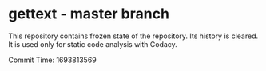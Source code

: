 # gettext - master branch

This repository contains frozen state of the repository.
Its history is cleared. It is used only for static code
analysis with Codacy.

Commit Time: 1693813569